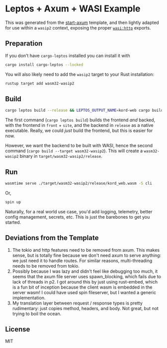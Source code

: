 # Leptos + Axum + WASI Example

This was generated from the [start-axum](https://github.com/leptos-rs/start-axum) template, and then lightly adapted for use within a `wasip2` context, exposing the proper [`wasi:http`](https://github.com/WebAssembly/wasi-http) exports.

## Preparation

If you don't have `cargo-leptos` installed you can install it with

```bash
cargo install cargo-leptos --locked
```

You will also likely need to add the `wasip2` target to your Rust installation:

```bash
rustup target add wasm32-wasip2
```

## Build

```bash
cargo leptos build --release && LEPTOS_OUTPUT_NAME=kord-web cargo build --lib --release --target wasm32-wasip2 --no-default-features --features ssr
```

The first command (`cargo leptos build`) builds the frontend _and_ backed, with the frontend in `front` + `site`, and the backend in `release` as a native executable.  Really, we could _just_ build the frontend, but this is easier for now.

However, we want the backend to be built with WASI, hence the second command (`cargo build --target wasm32-wasip2`).  This will create a `wasm32-wasip2` binary in `target/wasm32-wasip2/release`.

## Run

```bash
wasmtime serve ./target/wasm32-wasip2/release/kord_web.wasm -S cli
```

Or,

```bash
spin up
```

Naturally, for a real world use case, you'd add logging, telemetry, better config management, secrets, etc.  This is just the barebones to get you started.

## Deviations from the Template

1. The tokio and http features need to be removed from axum. This makes sense, but is totally fine because we don't need axum to serve anything: we just need it to handle routes. For similar reasons, multi-threading needs to be removed from tokio.
2. Possibly because I was lazy and didn't feel like debugging too much, it seems that the axum file server uses spawn_blocking, which fails due to lack of threads in p2. I got around this by just using rust-embed, which is a fun bit of inception because the client wasm is embedded in the server wasm! I could have used spin fileserver, but I wanted a generic implementation.
3. My translation layer between request / response types is pretty rudimentary: just copies method, headers, and body. Not great, but not trying to boil the ocean.

## License

MIT